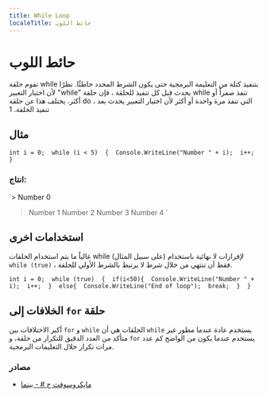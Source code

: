 ```yaml
---
title: While Loop
localeTitle: حائط اللوب
---
```

# حائط اللوب

تقوم حلقة while بتنفيذ كتلة من التعليمة البرمجية حتى يكون الشرط المحدد خاطئًا. نظرًا لأن اختبار التعبير "while" يحدث قبل كل تنفيذ للحلقة ، فإن حلقة while تنفذ صفراً أو أكثر. يختلف هذا عن حلقة do ، التي تنفذ مرة واحدة أو أكثر لأن اختبار التعبير يحدث بعد تنفيذ الحلقة. 1

## مثال

 `int i = 0; 
 while (i < 5) 
 { 
    Console.WriteLine("Number " + i); 
    i++; 
 } 
` 

### انتاج:

 `> Number 0 
 > Number 1 
 > Number 2 
 > Number 3 
 > Number 4 
` 

## استخدامات اخرى

غالباً ما يتم استخدام الحلقات while لإفرازات لا نهائية باستخدام (على سبيل المثال) `while (true)` ، فقط أن تنتهي من خلال شرط لا يرتبط بالشرط الأولي للحلقة.

 `int i = 0; 
 while (true) 
 { 
    if(i<50){ 
        Console.WriteLine("Number " + i); 
        i++; 
    } 
    else{ 
        Console.WriteLine("End of loop"); 
        break; 
    } 
 } 
` 

## الخلافات إلى `for` حلقة

أكبر الاختلافات بين `for` و `while` الحلقات هي أن `while` يستخدم عادة عندما مطور غير متأكد من العدد الدقيق للتكرار من حلقة، و `for` يستخدم عندما يكون من الواضح كم عدد مرات تكرار خلال التعليمات البرمجية.

### مصادر

*   [مايكروسوفت ج # - بينما](https://docs.microsoft.com/en-us/dotnet/csharp/language-reference/keywords/while)
